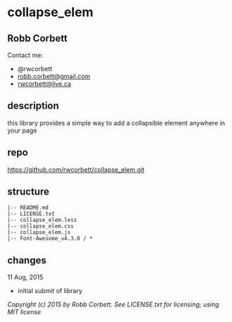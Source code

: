 # collapse_elem
## Robb Corbett

Contact me:
- @rwcorbett
- robb.corbett@gmail.com
- rwcorbett@live.ca

## description
this library provides a simple way to add a collapsible element anywhere in your page

## repo
https://github.com/rwcorbett/collapse_elem.git

## structure
```
|-- README.md
|-- LICENSE.txt
|-- collapse_elem.less
|-- collapse_elem.css
|-- collapse_elem.js
|-- Font-Awesome_v4.3.0 / *

```

## changes
11 Aug, 2015
- initial submit of library

_Copyright (c) 2015 by Robb Corbett. See LICENSE.txt for licensing; using MIT license_